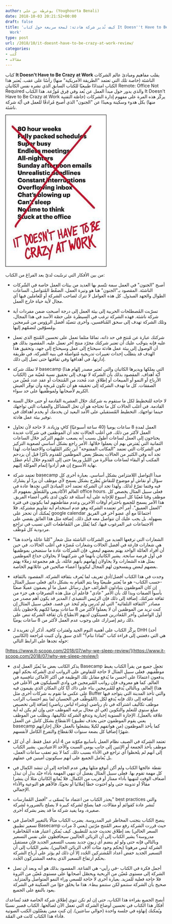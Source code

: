 ```yaml
---
author: يوغرطة بن علي (Youghourta Benali)
date: 2018-10-03 20:21:52+00:00
draft: false
title: 'كيف تُدير شركة هادئة: لمحة سريعة حول كتاب It Doesn''t Have to Be Crazy at
  Work'
type: post
url: /2018/10/it-doesnt-have-to-be-crazy-at-work-review/
categories:
- كُتب
- مقالات
---
```


كتاب **It Doesn't Have to Be Crazy at Work** يقلب مفاهيم ومبادئ عالم الشركات الناشئة (خاصة تلك التي تعتمد "الطريقة الأمريكية" منها) رأسًا على عقب. يُعتبر هذا الكتاب امتدادًا طبيعيًا للكتاب السابق الذي نشره نفس الكاتبان Remote: Office Not Required والذي يدور حول مبدأ العمل عن بُعد وفي فِرق مُوزّعة. هذا الكتاب It Doesn't Have to Be Crazy at Work يركّز هذه المرة على مفهوم إدارة الشركات (خاصّة التقنية منها) بكل هدوء وسكينة وبعيدًا عن "الجنون" الذي أصبح مُرادفًا للعمل في أيّة شركة ناشئة.




[![](It-Doesnt-Have-to-Be-Crazy-at-Work.jpg)
](https://www.it-scoop.com/2018/10/it-doesnt-have-to-be-crazy-at-work-review/it-doesnt-have-to-be-crazy-at-work/)




من بين الأفكار التي ترسّبت لديّ بعد الفراغ من الكتاب:




- أصبح "الجنون" في العمل سمة تتّسم بها العديد من بيئات العمل خاصة في الشّركات الناشئة. المقصود بـ"الجنون" هنا هو وتيرة العمل، الضغّط المُتواصل، الساعات الطوال والجهد المبذول. كل هذه العوامل لا تترك لصاحب الشركة أو للعاملين فيها أي مجال لأية حياة خارج العمل.




- تسرّبت المُصطلحات الحربية إلى بيئة العمل إلى درجة أصبحت ضمن مفردات أية شركة ناشئة. فهذه الشركة ترغب في السيطرة على حصّة الأسد في هذا المجال، وتلك الشركة تهدف إلى سحق المُنافسين، وأخرى تتصيّد أفضل الرؤوس من مُبرمجين ومُسوّقين لتضمّهم إليها.




- شركتك عبارة عن مُنتج في حد ذاته، تمامًا مثلما تعمل على تحسين المُنتج الذي تعمل عليه فإنه يتوجّب عليك أن تعتبر شركتك مجرّد منتج آخر تعمل عليه. المقصود بذلك هو أن الوصول إلى بيئة عمل هادئة سيحتاج إلى عمل وسيحتاج إلى جهد، وتحقيق هذا الهدف قد يتطلّب إحداث تغييرات تدريجية مُتواصلة في بنية الشركة، في طريقة إدارتها، في أهدافها وفي ثقافتها حتى تصل إلى ذلك.




- لا تملك شركة basecamp (التي يملكها ويديرها الكاتبان والتي تُعتبر مصدر إلهام هذا الكتاب) أيّة أهداف. المقصود بذلك بأن الشركة لا تهدف إلى تحقيق نسبة مُعيّنة من الأرباح أو النمو أو المبيعات أو إطلاق عدد مُحدد من المُنتجات أو عقد عدد مُعيّن من الصفقات. كل ما تهدف الشركة إلى تحقيقه هو أن تكون مُربحة وأن توفّر العيش الكريم لأصحابها ولموظّفيها على حد سواء.




- لا حاجة للتخطيط لكل ما ستقوم به شركتك خلال العشرية القادمة أو حتى خلال السنة القادمة. في أغلب الحالات كل ما تحتاجه هو أن تحل المشاكل والعقبات التي تواجهك حينما تواجهك. التخطيط المُستقبلي على الأمد البعيد لن يخدمك أو يخدم أهدافك في توفير بيئة عمل هادئة.




- العمل لمدة 8 ساعات يوميا (40 ساعة أسبوعيًا) كافٍ وزيادة. لا حاجة لأن تحاول العمل لأكثر من ذلك. في أغلب الحالات تجد أن الموظفين في شركات عديدة يحتاجون إلى العمل لساعات أطول بسبب أنه يصعب عليهم التركيز خلال الساعات الثمانية التي يُفترض بهم أن يعملوا خلالها. الأمر راجع بشكل أساسي لصعوبة التركيز في الشركات التي تعتمد "المكاتب المفتوحة" أين تكثر المُلهيات والاجتماعات. لهذا تجد أنه وفي الكثير من الحالات يضطرّ بعض الموظّفين للقدوم باكرًا قبل أن يزدحم المكتب أو البقاء لساعات متأخّرة من الليل وربما حتى إلى القدوم خلال أيام عطل نهاية الأسبوع إن هم أرادوا إتمام الموكلة إليهم.




- تعتمد شركة basecamp مبدأ التواصل اللامتزامن بشكل أساسي. بعبارة أخرى كل سؤال أو نقاش أو موضوع للنقاش يُطرح بشكل يسمح لأي موظف أن يردّ أو يشارك فيه وقتما تفرّغ لذلك. ولهذا تجد أن الشركة تعتمد أحد المبادئ التي نجدها عادة في العالم الأكاديمي والمُتعلّق بمفهوم الـ office hours. فعلى سبيل المثال يخصص كل موظف وقتا مُعيّنا كل أسبوع للإجابة على أية أسئلة قد تكون لدى باقي أعضاء الفريق. هذا الأمر يسمح للجميع باحترام أوقات الآخرين وعدم مقاطعتهم لما يكونون في فترة "العمل العميق". أمر آخر تعتمده الشركة وهو عدم استخدام أية تقاويم مشتركة. فلا يُمكنك أن تحجز على google calendar اجتماعًا مع أي عضو آخر في الفريق بسهولة. بل يجب عليك أن تتواصل معه قبل ذلك. إضافة مثل هذا العائق يقضي على الاجتماعات غير المرغوب فيها، كما يُقلل من المُقاطعات التي تسبب في تراجع مردودية كل مُوظّف.




- الشعارات التي ترفعها العديد من الشركات الناشئة مثل شعار "كلنا عائلة واحدة هنا" هي شعارات فارغة في أفضل الحالات وشعارات مُضرّة في أغلب الحالات. في حين أن أفراد العائلة الواحد يهتم بعضهم لبعض، فإن الشركات عادة ما ستضحي بموظفيها في أول فرصة سانحة. يشير الكاتبان بأنهما في شركتهما لا يحاولان خداع الموظفين بمثل هذه الشعارات ولا يحاولان إيهامهم بأنهم عائلة، بل هم مجموعة زملاء يهتم بعضهم لبعض ويفسحون لهم المجال ليكونوا أعضاء صالحين في عائلاتهم الخاصة.




- وجدت في هذا الكتاب أفضل/أدق تعريف لما يُعرف بثقافة الشركة. المقصود بالثقافة -حسب الكتاب- هو ما يُعتبر طبيعيًا وما يتم القيام به بشكل دائم. فعلى سبيل المثال إن كان الموظفون يتبادلون الطرائف حول رسائل عميل ما أو يصفون عميلًا صعبًا بأسوأ الصفات وبدا لك بأن الأمر "عادي" فاعلم أن مثل هذه التصرفات هي جزء من ثقافة شركتك. إضافة إلى ذلك فإن الرئيس التنفيذي / المدير قد يكون أهم مصدر من مصادر "الثقافة التلقائية" التي لم تُدرس ولم تُتخذ عن قصد. فعلى سبيل المثال إن كنت تريد من الموظفين أن لا يعملوا لأكثر من 8 ساعات يوميا لكنهم يلاحظون بأنك أول الواصلين وآخر المُغادرين فسيتكون لديهم الانطباع بأن ثقافة الشركة تنص على ذلك رغم إصرارك على وجوب عدم العمل لأكثر من 8 ساعات يوميًا.




- يركّز الكتاب على أهمية النوم الجيد ولفترات كافية. أذكر أن تغريدة لـ DHH (أحد الكاتبين) هي التي دفعتني إلى قراءة كتاب "لماذا ننام؟" الذي سبق وأن كتبت مُراجعة حوله تجدها على الرابط التالي:




[https://www.it-scoop.com/2018/07/why-we-sleep-review/](https://www.it-scoop.com/2018/07/why-we-sleep-review/)




- يذكر الكاتب بعض ما يُميّز العمل لدى Basecamp تجعل جميع من يقرأ الكتاب يغبط موظّفيهم. فعلى سبيل المثال لا حاجة للتفاوض على الرواتب لدى الشركة بحكم أنهم يدفعون اعتمادًا على أحسن ما يُدفع مقابل تلك الوظيفة في أكثر الأماكن تنافسية في العالم. كما هو معروف فإن رواتب المُبرمجين في وادي السيليكون هي الأعلى في العالم، وبالتالي يُدفع للمُبرمجين بناء على ذاك أيّا كان المكان الذي يقيمون فيه (هذا على عكس ما تقوم به شركات أخرى مثل Buffer والتي تأخذ المدينة التي يتواجد فيها المُوظّف في الحسبان لما يتم احتساب الراتب). إضافة إلى ذلك فإنه يُدفع لكل موظف تكاليف اشتراكه في نادٍ رياضي (وشراء لباس رياضيِ) إضافة إلى تخصيص مبلغ سنوي للتعلم والتكوين (في أي مجال يرغبه الموظف حتى وإن لم يكن له أية علاقة بالعمل). الإجازة السنوية إجبارية وتدفع الشركة تكاليفها، ويطلب من الموظف الانقطاع بشكل كامل عن العمل (يعني يقوم الموظفون حتى بحذف تطبيق basecamp من هواتفهم لكيلا ينشغلوا بالعمل خلال إجازاتهم) كما يأخذ الموظفون شهرًا إضافيا كل بضعة سنوات للانقطاع والتفرغ الكامل لأنفسهم.




- تعتمد الشركة في الصيف نظام العمل بأسابيع مكوّنة من 4 أيام عمل فقط. أي أن كل موظف يأخذ الجمعة أو الإثنين إلى جانب يومي السبت والأحد الاعتياديين. يشير الكتاب إلى أنهم لم يلحظوا أي تراجع في الأداء بسبب ذلك. كما لا يتم تعقب ساعات العمل، بل يُعامل الجميع على أنهم سيكونون أمينين في عملهم.




- نقطة عالجها الكتاب ولم أكن أتوقع مثلها وهي عدم الحاجة إلى أن تنشد الكمال في كل مهمة تقوم بها. فعلى سبيل المثال يفضل أن تنهي المهمة بأداء جيّد بدل أن تبذل أضعاف الوقت لتنهيها بأداء ممتاز أو قريب من الكمال. فلا يُمانع الكاتبان مثلا أن ينشرا مقالًا أو تدوينة حتى ولو احتوت خطأ إملائيا أو نحويًا، فالأهم هو النوعية والأداء الإجمالي.




- يحذر الكتاب من اعتماد ما يُسمّى بـ "أفضل المُمارسات" best practices والتي تُنشر عادة كقوائم أو مقالات، فما يصلح لشركة كبيرة لا يصلح بالضرورة لشركة صغيرة، وما يفيد شركة ما قد يضر بشركة أخرى.




- ينصح الكتاب بتجنب المخاطر غير المدروسة. يضرب الكتاب مثالًا بالتغيير الحاصل في تسعير تطبيق Basecamp حيث قررت الشركة رفع سعر المُنتج مرّتين (يعني 3 مرات السعر الحالي) بعد إطلاق تحديث جديد للتطبيق. كيف يُمكن اعتبار هذه المُخاطرة مدروسة؟ يشير الكتاب إلى أن الزبائن الحاليين سيحافظون على نفس التسعير وبالتالي فإنه حتى ولو لم ينضم أي زبون جديد بسبب التسعير الجديد فإن مستقبل الشركة ليس مرهونا (بحكم وجود مئات آلاف الزبائن الحاليين). يشير الكتاب إلى أن التسعير الجديد خفض أعداد المُشتركين الجُدد إلا أن ذلك لم يؤثر على أرباح الشركة بحكم ارتفاع التسعير الذي يدفعه المشتركون الجُدد.




- أجمل فكرة في الكتاب -في رأيي- هي القناعة. المقصود بذلك هو أنه وبعد أن تصل الشركة إلى مستوى مُعيّن من الربحية ويحصّل أصحابها على مستوى مُعيّن من الثروة فلا حاجة فعلية للمزيد. بعبارة أخرى لا حاجة للسعي وراء النمو المتواصل والمتزايد. صحيح بأن الشركة ستنمو لكن ستنمو ببطء. هذا ما يخلق جوًا من السكينة في الشركة يعود بالنفع على الجميع.




أنصح الجميع بقراءة هذا الكتاب، حتى إن لم تكن تنوي إطلاق شركة الخاصة فقد تُساعدك أفكار هذا الكتاب في تحسين أوضاع الشركة التي تعمل الآن لصالحها. الكتاب قصير نسبيًا ويُمكنك إنهاؤه في جلسة واحدة (حوالي ساعتين). إن كنت ممن يفضّلون الكتب الصوتية فأداء هذا الكتاب كانت في القمّة.
